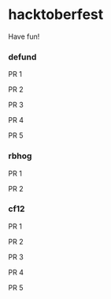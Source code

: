 # hacktoberfest
Have fun!

### defund
PR 1

PR 2

PR 3

PR 4

PR 5

### rbhog
PR 1

PR 2

### cf12
PR 1

PR 2

PR 3

PR 4

PR 5
